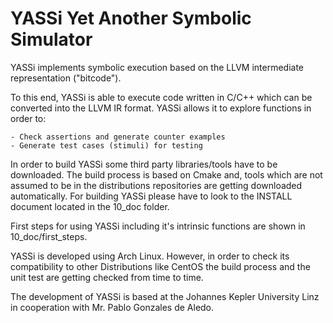 # YASSi Yet Another Symbolic Simulator



YASSi implements symbolic execution based on the LLVM intermediate representation ("bitcode"). 

To this end, YASSi is able to execute code written in C/C++ which can be converted into the LLVM IR format. YASSi allows it to explore functions in order to:

	- Check assertions and generate counter examples
	- Generate test cases (stimuli) for testing



In order to build YASSi some third party libraries/tools have to be downloaded. The build process is based on Cmake and, tools which are not assumed to be in the distributions repositories are getting downloaded automatically.  For building YASSi please have to look to the INSTALL document located in the 10_doc folder.



First steps for using YASSi including it's intrinsic functions are shown in 10_doc/first_steps.



YASSi is developed using Arch Linux. However, in order to check its compatibility to other Distributions like  CentOS the build process and the unit test are getting checked from time to time. 



The development of YASSi is based at the Johannes Kepler University Linz in cooperation with Mr. Pablo Gonzales de Aledo.



